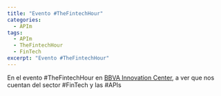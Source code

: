 ```yaml
---
title: "Evento #TheFintechHour"
categories:
  - APIm
tags:
  - APIm
  - TheFintechHour
  - FinTech
excerpt: "Evento #TheFintechHour"
---
```


En el evento #TheFintechHour en [BBVA Innovation Center](https://plus.google.com/106512413319230886280), a ver que nos cuentan del sector #FinTech y las #APIs